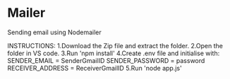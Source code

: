 # Mailer
Sending email using Nodemailer

INSTRUCTIONS:
1.Download the Zip file and extract the folder.
2.Open the folder in VS code.
3.Run 'npm install'
4.Create .env file and initialise with:
      SENDER_EMAIL = SenderGmailID
      SENDER_PASSWORD = password
      RECEIVER_ADDRESS = ReceiverGmailID
5.Run 'node app.js'
